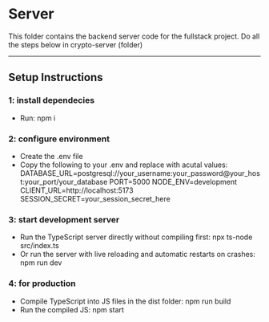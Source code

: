 # Server

This folder contains the backend server code for the fullstack project.
Do all the steps below in crypto-server (folder)

---

## Setup Instructions

### 1: install dependecies

- Run: npm i

### 2: configure environment

- Create the .env file
- Copy the following to your .env and replace with acutal values:
  DATABASE_URL=postgresql://your_username:your_password@your_host:your_port/your_database
  PORT=5000
  NODE_ENV=development
  CLIENT_URL=http://localhost:5173
  SESSION_SECRET=your_session_secret_here

### 3: start development server

- Run the TypeScript server directly without compiling first: npx ts-node src/index.ts
- Or run the server with live reloading and automatic restarts on crashes: npm run dev

### 4: for production

- Compile TypeScript into JS files in the dist folder: npm run build
- Run the compiled JS: npm start
